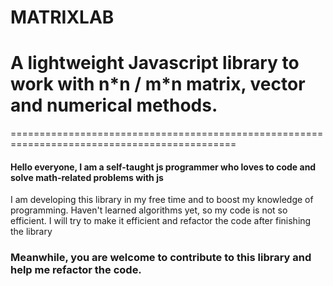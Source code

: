 
<h1>MATRIXLAB</h1>


<h1>A lightweight Javascript library to work with n*n / m*n matrix, vector and numerical methods.</h1>

=============================================================================================


<h4> Hello everyone, I am a self-taught js programmer who loves to code and solve math-related problems with js </h4>

<p> I am developing this library in my free time and to boost my knowledge of programming. Haven't learned algorithms yet, so my code is not so efficient. I will try to make it efficient and refactor the code after finishing the library</p>

<h3> Meanwhile, you are welcome to contribute to this library and help me refactor the code. </h3>
